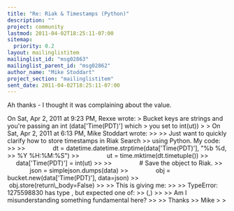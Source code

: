 ```yaml
---
title: "Re: Riak & Timestamps (Python)"
description: ""
project: community
lastmod: 2011-04-02T18:25:11-07:00
sitemap:
  priority: 0.2
layout: mailinglistitem
mailinglist_id: "msg02863"
mailinglist_parent_id: "msg02862"
author_name: "Mike Stoddart"
project_section: "mailinglistitem"
sent_date: 2011-04-02T18:25:11-07:00
---
```



Ah thanks - I thought it was complaining about the value.

On Sat, Apr 2, 2011 at 9:23 PM, Rexxe  wrote:
&gt; Bucket keys are strings and you're passing an int (data['Time(PDT)'] which
&gt; you set to int(ut))
&gt;
&gt; On Sat, Apr 2, 2011 at 6:13 PM, Mike Stoddart  wrote:
&gt;&gt;
&gt;&gt; Just want to quickly clarify how to store timestamps in Riak Search
&gt;&gt; using Python. My code:
&gt;&gt;
&gt;&gt;                dt = datetime.datetime.strptime(data['Time(PDT)'], "%b %d,
&gt;&gt; %Y %H:%M:%S")
&gt;&gt;                ut = time.mktime(dt.timetuple())
&gt;&gt;                data['Time(PDT)'] = int(ut)
&gt;&gt;
&gt;&gt;                # Save the object to Riak.
&gt;&gt;                json = simplejson.dumps(data)
&gt;&gt;                obj = bucket.new(data['Time(PDT)'], data=json)
&gt;&gt;                obj.store(return\\_body=False)
&gt;&gt;
&gt;&gt; This is giving me:
&gt;&gt;
&gt;&gt; TypeError: 1275598830 has type , but expected one of:
&gt;&gt; (,)
&gt;&gt;
&gt;&gt; Am I misunderstanding something fundamental here?
&gt;&gt;
&gt;&gt; Thanks
&gt;&gt; Mike
&gt;
&gt;

